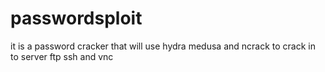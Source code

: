# passwordsploit
it is a password cracker that will use hydra medusa and ncrack to crack in to server ftp ssh and vnc
